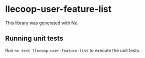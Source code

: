 # llecoop-user-feature-list

This library was generated with [Nx](https://nx.dev).

## Running unit tests

Run `nx test llecoop-user-feature-list` to execute the unit tests.
